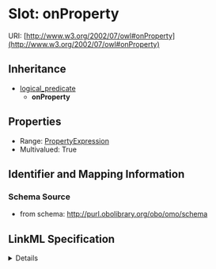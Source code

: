 # Slot: onProperty

URI: [http://www.w3.org/2002/07/owl#onProperty](http://www.w3.org/2002/07/owl#onProperty)




## Inheritance

* [logical_predicate](logical_predicate.md)
    * **onProperty**





## Properties

* Range: [PropertyExpression](PropertyExpression.md)
* Multivalued: True







## Identifier and Mapping Information







### Schema Source


* from schema: http://purl.obolibrary.org/obo/omo/schema




## LinkML Specification

<details>
```yaml
name: onProperty
from_schema: http://purl.obolibrary.org/obo/omo/schema
rank: 1000
is_a: logical_predicate
slot_uri: owl:onProperty
multivalued: true
alias: onProperty
domain_of:
- Restriction
range: PropertyExpression

```
</details>